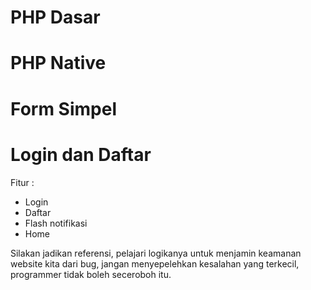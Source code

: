# PHP Dasar

# PHP Native

# Form Simpel

# Login dan Daftar

Fitur :

- Login
- Daftar
- Flash notifikasi
- Home

Silakan jadikan referensi, pelajari logikanya untuk menjamin keamanan website kita dari bug, jangan menyepelehkan kesalahan yang terkecil, programmer tidak boleh seceroboh itu.
